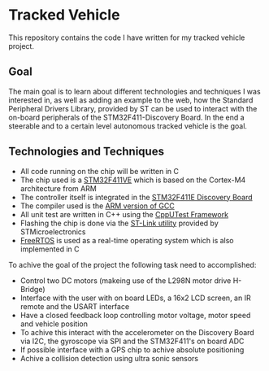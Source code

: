 # Tracked Vehicle
This repository contains the code I have written for my tracked vehicle project.

## Goal
The main goal is to learn about different technologies and techniques I was interested in, as well as adding an example to the web, how the Standard Peripheral Drivers Library, provided by ST can be used to interact with the on-board peripherals of the STM32F411-Discovery Board.
In the end a steerable and to a certain level autonomous tracked vehicle is the goal.

## Technologies and Techniques
* All code running on the chip will be written in C
* The chip used is a [STM32F411VE](www.st.com/en/microcontrollers/stm32f411.html?querycriteria=productId=LN1877) which is based on the Cortex-M4 architecture from ARM
* The controller itself is integrated in the [STM32F411E Discovery Board](http://www.st.com/en/evaluation-tools/32f411ediscovery.html)
* The compiler used is the [ARM version of GCC](https://developer.arm.com/open-source/gnu-toolchain/gnu-rm)
* All unit test are written in C++ using the [CppUTest Framework](http://cpputest.github.io/)
* Flashing the chip is done via the [ST-Link utility](http://www.st.com/en/development-tools/st-link-v2.html) provided by STMicroelectronics
* [FreeRTOS](https://www.freertos.org/) is used as a real-time operating system which is also implemented in C

To achive the goal of the project the following task need to accomplished:
* Control two DC motors (makeing use of the L298N motor drive H-Bridge)
* Interface with the user with on board LEDs, a 16x2 LCD screen, an IR remote and the USART interface
* Have a closed feedback loop controlling motor voltage, motor speed and vehicle position
* To achive this interact with the accelerometer on the Discovery Board via I2C, the gyroscope via SPI and the STM32F411's on board ADC
* If possible interface with a GPS chip to achive absolute positioning
* Achive a collision detection using ultra sonic sensors


